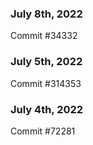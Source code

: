 ### July 8th, 2022

Commit #34332

### July 5th, 2022

Commit #314353


### July 4th, 2022

Commit #72281
